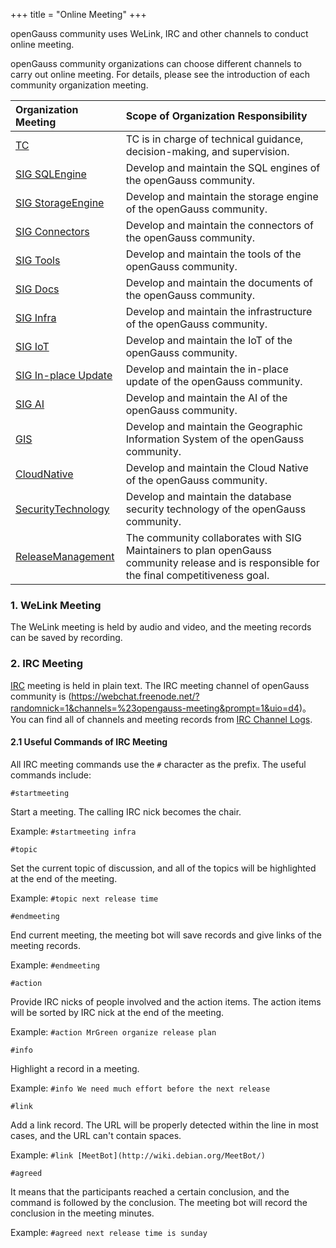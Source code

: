 ﻿+++
title = "Online Meeting"
+++

openGauss community uses WeLink, IRC and other channels to conduct online meeting.

openGauss community organizations can choose different channels to carry out online meeting. For details, please see the introduction of each community organization meeting.

| Organization Meeting | Scope of Organization Responsibility |
| :------- | :--------------- |
| [TC](https://gitee.com/opengauss/tc) | TC is in charge of technical guidance, decision-making, and supervision. |
| [SIG SQLEngine](https://gitee.com/opengauss/tc/tree/master/sigs/SQLEngine) | Develop and maintain the SQL engines of the openGauss community. |
| [SIG StorageEngine](https://gitee.com/opengauss/tc/tree/master/sigs/StorageEngine) | Develop and maintain the storage engine of the openGauss community. |
| [SIG Connectors](https://gitee.com/opengauss/tc/tree/master/sigs/Connectors) | Develop and maintain the connectors of the openGauss community. |
| [SIG Tools](https://gitee.com/opengauss/tc/tree/master/sigs/Tools) | Develop and maintain the tools of the openGauss community. |
| [SIG Docs](https://gitee.com/opengauss/tc/tree/master/sigs/Docs) | Develop and maintain the documents of the openGauss community. |
| [SIG Infra](https://gitee.com/opengauss/tc/tree/master/sigs/Infra) | Develop and maintain the infrastructure of the openGauss community. |
| [SIG IoT](https://gitee.com/opengauss/tc/tree/master/sigs/IoT) | Develop and maintain the IoT of the openGauss community. |
| [SIG In-place Update](https://gitee.com/opengauss/tc/tree/master/sigs/In-place-Update) | Develop and maintain the in-place update of the openGauss community.|
| [SIG AI](https://gitee.com/opengauss/tc/tree/master/sigs/AI) | Develop and maintain the AI of the openGauss community.|
| [GIS](https://gitee.com/opengauss/tc/tree/master/sigs/GIS) | Develop and maintain the Geographic Information System of the openGauss community. |
| [CloudNative](https://gitee.com/opengauss/tc/tree/master/sigs/CloudNative) | Develop and maintain the Cloud Native of the openGauss community. |
| [SecurityTechnology](https://gitee.com/opengauss/tc/tree/master/sigs/SecurityTechnology) | Develop and maintain the database security technology of the openGauss community. |
| [ReleaseManagement](https://gitee.com/opengauss/tc/tree/master/sigs/ReleaseManagement) | The community collaborates with SIG Maintainers to plan openGauss community release and is responsible for the final competitiveness goal. |

### 1. WeLink Meeting

The WeLink meeting is held by audio and video, and the meeting records can be saved by recording.

### 2. IRC Meeting

[IRC](https://zh.wikipedia.org/wiki/IRC) meeting is held in plain text.
The IRC meeting channel of openGauss community is (https://webchat.freenode.net/?randomnick=1&channels=%23opengauss-meeting&prompt=1&uio=d4)。
You can find all of channels and meeting records from [IRC Channel Logs](https://meetings.opengauss.org/).

#### 2.1 Useful Commands of IRC Meeting

All IRC meeting commands use the `#` character as the prefix.  The useful commands include:

`#startmeeting`

Start a meeting. The calling IRC nick becomes the chair.

Example: `#startmeeting infra`

`#topic`

Set the current topic of discussion, and all of the topics will be highlighted at the end of the meeting.

Example: `#topic next release time`

`#endmeeting`

End current meeting, the meeting bot will save records and give links of the meeting records.

Example: `#endmeeting`

`#action`

Provide IRC nicks of people involved and the action items. The action items will be sorted by IRC nick at the end of the meeting.

Example: `#action MrGreen organize release plan`

`#info`

Highlight a record in a meeting.

Example: `#info We need much effort before the next release`

`#link`

Add a link record. The URL will be properly detected within the line in most cases, and the URL can't contain spaces.

Example: `#link [MeetBot](http://wiki.debian.org/MeetBot/)`

`#agreed`

It means that the participants reached a certain conclusion, and the command is followed by the conclusion. The meeting bot will record the conclusion in the meeting minutes.

Example: `#agreed next release time is sunday`